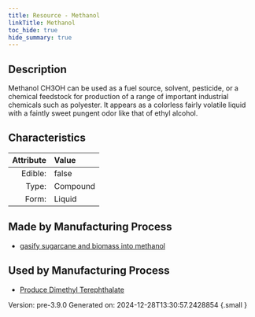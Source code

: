 ```yaml
---
title: Resource - Methanol
linkTitle: Methanol
toc_hide: true
hide_summary: true
---
```


## Description
Methanol CH3OH&#10;&#9;  can be used as a fuel source, solvent, pesticide, or &#10;&#9;  a chemical feedstock for production of a range of important industrial&#10;&#9;  chemicals such as polyester. It appears as a colorless fairly volatile &#10;&#9;  liquid with a faintly sweet pungent odor like that of ethyl alcohol. &#10;&#9;  

## Characteristics

| Attribute      | Value |
|--------:|:------|
|Edible:|false|
|Type:|Compound|
|Form:|Liquid|
 
## Made by Manufacturing Process

- [gasify sugarcane and biomass into methanol](/docs/definitions/process/gasify-sugarcane-and-biomass-into-methanol)

## Used by Manufacturing Process

- [Produce Dimethyl Terephthalate](/docs/definitions/process/produce-dimethyl-terephthalate)


    

Version: pre-3.9.0 Generated on: 2024-12-28T13:30:57.2428854
{.small }
